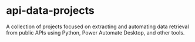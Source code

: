 # api-data-projects
A collection of projects focused on extracting and automating data retrieval from public APIs using Python, Power Automate Desktop, and other tools.
